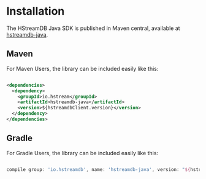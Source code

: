 # Installation

The HStreamDB Java SDK is published in Maven central, 
available at [hstreamdb-java](https://search.maven.org/artifact/io.hstream/hstreamdb-java).

## Maven

For Maven Users, the library can be included easily like this:

```xml

<dependencies>
  <dependency>
    <groupId>io.hstream</groupId>
    <artifactId>hstreamdb-java</artifactId>
    <version>${hstreamdbClient.version}</version>
  </dependency>
</dependencies>

```

## Gradle 

For Gradle Users, the library can be included easily like this:

```groovy

compile group: 'io.hstreamdb', name: 'hstreamdb-java', version: "${hstreamdbClientVersion}"

```

